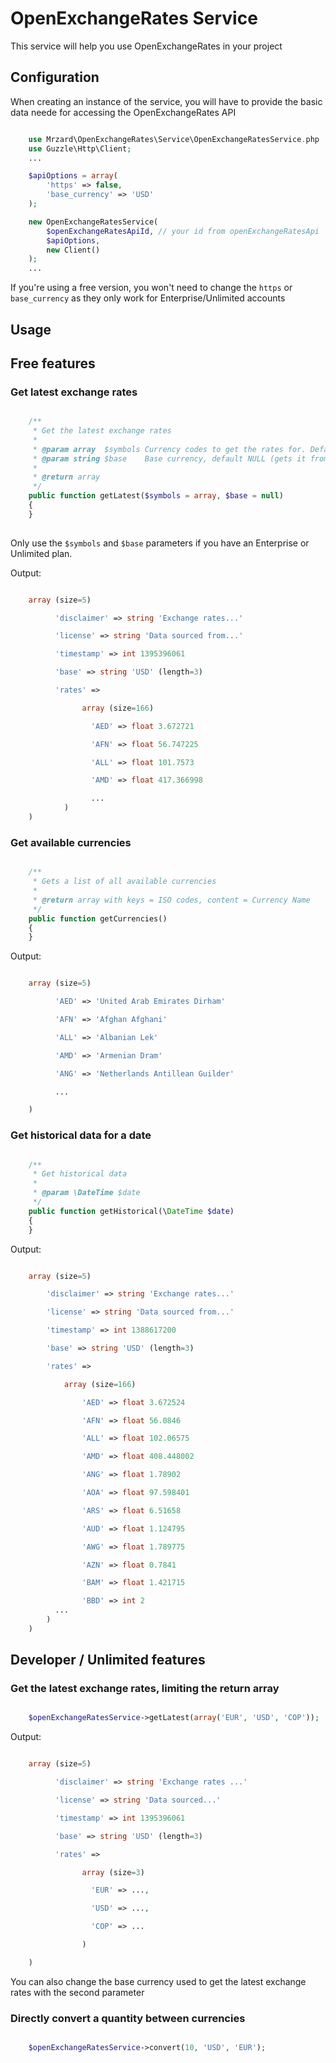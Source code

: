 OpenExchangeRates Service
==============================

This service will help you use OpenExchangeRates in your project

## Configuration

When creating an instance of the service, you will have to provide
the basic data neede for accessing the OpenExchangeRates API

``` php

    use Mrzard\OpenExchangeRates\Service\OpenExchangeRatesService.php
    use Guzzle\Http\Client;
    ...

    $apiOptions = array(
        'https' => false,
        'base_currency' => 'USD'
    );

    new OpenExchangeRatesService(
        $openExchangeRatesApiId, // your id from openExchangeRatesApi
        $apiOptions,
        new Client()
    );
    ...
```

If you're using a free version, you won't need to change the `https` or
`base_currency` as they only work for Enterprise/Unlimited accounts

## Usage

## Free features

### Get latest exchange rates

``` php

    /**
     * Get the latest exchange rates
     *
     * @param array  $symbols Currency codes to get the rates for. Default all
     * @param string $base    Base currency, default NULL (gets it from config)
     *
     * @return array
     */
    public function getLatest($symbols = array, $base = null)
    {
    }
    
```

Only use the `$symbols` and `$base` parameters if you have an Enterprise or
Unlimited plan.

Output:

``` php

    array (size=5)

          'disclaimer' => string 'Exchange rates...'

          'license' => string 'Data sourced from...'

          'timestamp' => int 1395396061

          'base' => string 'USD' (length=3)

          'rates' =>

                array (size=166)

                  'AED' => float 3.672721

                  'AFN' => float 56.747225

                  'ALL' => float 101.7573

                  'AMD' => float 417.366998

                  ...
            )
    )
```

### Get available currencies

``` php

    /**
     * Gets a list of all available currencies
     *
     * @return array with keys = ISO codes, content = Currency Name
     */
    public function getCurrencies()
    {
    }

```

Output:

``` php

    array (size=5)

          'AED' => 'United Arab Emirates Dirham'

          'AFN' => 'Afghan Afghani'

          'ALL' => 'Albanian Lek'

          'AMD' => 'Armenian Dram'

          'ANG' => 'Netherlands Antillean Guilder'

          ...

    )

```


### Get historical data for a date

``` php

    /**
     * Get historical data
     *
     * @param \DateTime $date
     */
    public function getHistorical(\DateTime $date)
    {
    }

```

Output:

``` php

    array (size=5)

        'disclaimer' => string 'Exchange rates...'

        'license' => string 'Data sourced from...'

        'timestamp' => int 1388617200

        'base' => string 'USD' (length=3)

        'rates' =>

            array (size=166)

                'AED' => float 3.672524

                'AFN' => float 56.0846

                'ALL' => float 102.06575

                'AMD' => float 408.448002

                'ANG' => float 1.78902

                'AOA' => float 97.598401

                'ARS' => float 6.51658

                'AUD' => float 1.124795

                'AWG' => float 1.789775

                'AZN' => float 0.7841

                'BAM' => float 1.421715

                'BBD' => int 2
          ...
        )
    )
```

## Developer / Unlimited features

### Get the latest exchange rates, limiting the return array

``` php

    $openExchangeRatesService->getLatest(array('EUR', 'USD', 'COP'));

```

Output:

``` php

    array (size=5)

          'disclaimer' => string 'Exchange rates ...'

          'license' => string 'Data sourced...'

          'timestamp' => int 1395396061

          'base' => string 'USD' (length=3)

          'rates' =>

                array (size=3)

                  'EUR' => ...,

                  'USD' => ...,

                  'COP' => ...

                )

    )
```

You can also change the base currency used to get the latest exchange rates with
the second parameter

### Directly convert a quantity between currencies

``` php

    $openExchangeRatesService->convert(10, 'USD', 'EUR');

```